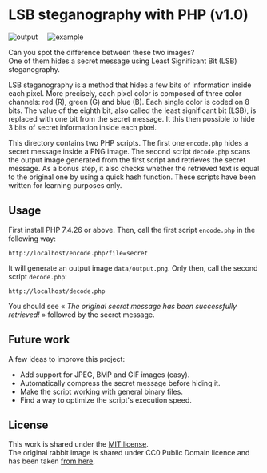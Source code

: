    LSB steganography with PHP (v1.0)
=======================================

![output](https://github.com/user-attachments/assets/70dc03e4-c86c-4494-bba6-c3c359ad4b5e)     ![example](https://github.com/user-attachments/assets/aa763dcd-eff2-48c9-be65-cca47cbe1a8d)


Can you spot the difference between these two images?  
One of them hides a secret message using Least Significant Bit (LSB) steganography.

LSB steganography is a method that hides a few bits of information inside each pixel. More precisely, each pixel color is composed of three color channels: red (R), green (G) and blue (B). Each single color is coded on 8 bits. The value of the eighth bit, also called the least significant bit (LSB), is replaced with one bit from the secret message. It this then possible to hide 3 bits of secret information inside each pixel.

This directory contains two PHP scripts. The first one `encode.php` hides a secret message inside a PNG image. The second script `decode.php` scans the output image generated from the first script and retrieves the secret message. As a bonus step, it also checks whether the retrieved text is equal to the original one by using a quick hash function. These scripts have been written for learning purposes only.


Usage
-----

First install PHP 7.4.26 or above. Then, call the first script `encode.php` in the following way:

```
http://localhost/encode.php?file=secret
```

It will generate an output image `data/output.png`. Only then, call the second script `decode.php`:
```
http://localhost/decode.php
```

You should see « *The original secret message has been successfully retrieved!* » followed by the secret message.

Future work
-----------

A few ideas to improve this project:
- Add support for JPEG, BMP and GIF images (easy).
- Automatically compress the secret message before hiding it.
- Make the script working with general binary files.
- Find a way to optimize the script's execution speed.

License
-------

This work is shared under the [MIT license](LICENSE).  
The original rabbit image is shared under CC0 Public Domain licence and has been taken [from here](https://www.publicdomainpictures.net/en/view-image.php?image=654799&picture=stargazing-bunny-rabbit-art-print).
